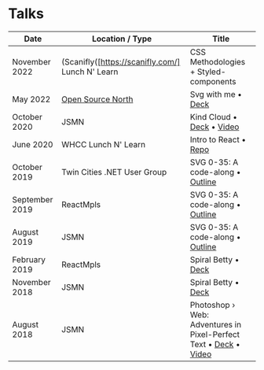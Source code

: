 # Talks

| Date           | Location / Type                       | Title                                                                                                                                                                  |
| -------------- | ------------------------------------- | ---------------------------------------------------------------------------------------------------------------------------------------------------------------------- |
| November 2022      | (Scanifly([https://scanifly.com/] Lunch N' Learn         | CSS Methodologies + Styled-components
| May 2022      | [Open Source North](https://opensourcenorth.com/)         | Svg with me • [Deck](https://github.com/shalanah/svgwithme-osn)
| October 2020   | JSMN       | Kind Cloud  • [Deck](https://jsmn.kindcloud.app) • [Video](https://www.youtube.com/watch?v=KEWTcc4kZdo&t=994s)                                                                                                    |
| June 2020      | WHCC Lunch N' Learn         | Intro to React • [Repo](https://github.com/shalanah/intro-to-react)                                                                                                           |
| October 2019   | Twin Cities .NET User Group  | SVG 0-35: A code-along • [Outline](./2019-10_SVG-0-35_Net.md)                                                                                                                    |
| September 2019 | ReactMpls                  | SVG 0-35: A code-along • [Outline](./2019-09_SVG-0-35_ReactMpls.md)                                                                                                              |
| August 2019    | JSMN                       | SVG 0-35: A code-along • [Outline](./2019-08_SVG-0-35_JSMN.md)                                                                                                                   |
| February 2019  | ReactMpls           | Spiral Betty • [Deck](https://docs.google.com/presentation/d/1-kLNUhVkpo2nxZsraMpHcjtfItZTqFkVUC3hmJU1orQ/edit?usp=sharing)                                                   |
| November 2018  | JSMN                 | Spiral Betty • [Deck](https://docs.google.com/presentation/d/1-kLNUhVkpo2nxZsraMpHcjtfItZTqFkVUC3hmJU1orQ/edit?usp=sharing)                                                   |
| August 2018    | JSMN                        | Photoshop › Web: Adventures in Pixel-Perfect Text • [Deck](https://docs.google.com/presentation/d/1Vk0OnUSUkvvBIiQdzJVvtHMCjGAWYWwf6r5c2N0_33g/edit#slide=id.g242018ca03_0_0) • [Video](https://www.youtube.com/watch?v=dEzZF6LSTA0&) |
